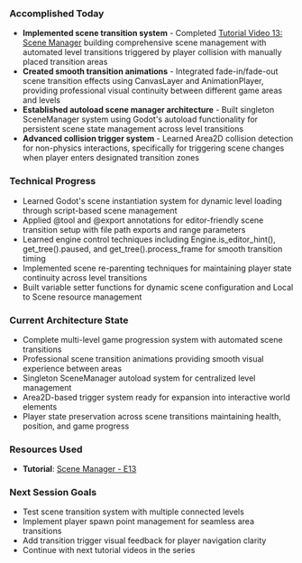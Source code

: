 ### Accomplished Today
- **Implemented scene transition system** - Completed [Tutorial Video 13: Scene Manager](https://www.youtube.com/watch?v=rA-pI06mpw4&list=PLfcCiyd_V9GH8M9xd_QKlyU8jryGcy3Xa&index=14) building comprehensive scene management with automated level transitions triggered by player collision with manually placed transition areas
- **Created smooth transition animations** - Integrated fade-in/fade-out scene transition effects using CanvasLayer and AnimationPlayer, providing professional visual continuity between different game areas and levels
- **Established autoload scene manager architecture** - Built singleton SceneManager system using Godot's autoload functionality for persistent scene state management across level transitions
- **Advanced collision trigger system** - Learned Area2D collision detection for non-physics interactions, specifically for triggering scene changes when player enters designated transition zones

### Technical Progress
- Learned Godot's scene instantiation system for dynamic level loading through script-based scene management
- Applied @tool and @export annotations for editor-friendly scene transition setup with file path exports and range parameters
- Learned engine control techniques including Engine.is_editor_hint(), get_tree().paused, and get_tree().process_frame for smooth transition timing
- Implemented scene re-parenting techniques for maintaining player state continuity across level transitions
- Built variable setter functions for dynamic scene configuration and Local to Scene resource management
### Current Architecture State
- Complete multi-level game progression system with automated scene transitions
- Professional scene transition animations providing smooth visual experience between areas
- Singleton SceneManager autoload system for centralized level management
- Area2D-based trigger system ready for expansion into interactive world elements
- Player state preservation across scene transitions maintaining health, position, and game progress
### Resources Used
- **Tutorial**: [Scene Manager - E13](https://www.youtube.com/watch?v=rA-pI06mpw4&list=PLfcCiyd_V9GH8M9xd_QKlyU8jryGcy3Xa&index=14)
### Next Session Goals
- Test scene transition system with multiple connected levels
- Implement player spawn point management for seamless area transitions
- Add transition trigger visual feedback for player navigation clarity
- Continue with next tutorial videos in the series